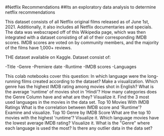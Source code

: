 #Netflix Recommendations
##Its an exploratory data analysis to determine netflix recommendations

This dataset consists of all Netflix original films released as of June 1st, 2021. Additionally, it also includes all Netflix documentaries and specials. The data was webscraped off of this Wikipedia page, which was then integrated with a dataset consisting of all of their corresponding IMDB scores. IMDB scores are voted on by community members, and the majority of the films have 1,000+ reviews.

THE dataset available on Kaggle.
Dataset consist of:

-Title
-Genre
-Premiere date
-Runtime
-IMDB scores
-Languages

This colab notebooks cover this question:
In which language were the long-running films created according to the dataset? 
Make a visualization. Which genre has the highest IMDB rating among movies shot in English? 
What is the average 'runtime' of movies shot in 'Hindi'? 
How many categories does the Genre Column have and what are they? 
Visualize it. 
Find the 3 most used languages in the movies in the data set. 
Top 10 Movies With IMDB Ratings What is the correlation between IMDB score and 'Runtime'? 
Examine and visualize. 
Top 10 Genre by IMDB Score 
What are the top 10 movies with the highest 'runtime'? Visualize it. 
Which language movies have the lowest average IMDB rating? Visualize it. 
What is the "Genre" where each language is used the most? Is there any outlier data in the data set?
